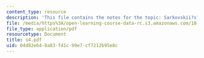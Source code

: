 ```yaml
---
content_type: resource
description: 'This file contains the notes for the topic: Sarkovskii?s?Theorem?and?its?Converse.'
file: /media/https%3A/open-learning-course-data-rc.s3.amazonaws.com/18-091-mathematical-exposition-spring-2005/04d82e648a83f41c99e7cf7212b95e8c_s4.pdf
file_type: application/pdf
resourcetype: Document
title: s4.pdf
uid: 04d82e64-8a83-f41c-99e7-cf7212b95e8c
---
```


